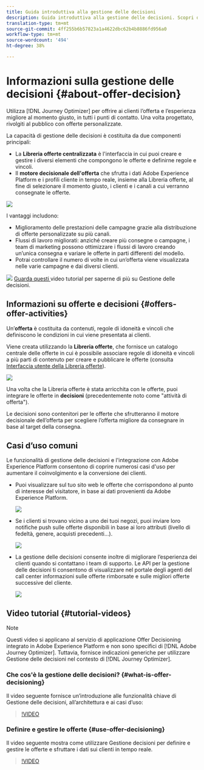 ```yaml
---
title: Guida introduttiva alla gestione delle decisioni
description: Guida introduttiva alla gestione delle decisioni. Scopri di più sulla sua architettura, le sue offerte e le sue decisioni, nonché i casi d’uso comuni che consente di eseguire.
translation-type: tm+mt
source-git-commit: 4ff255b6b57823a1a4622dbc62b4b8886fd956a0
workflow-type: tm+mt
source-wordcount: '494'
ht-degree: 38%

---
```



# Informazioni sulla gestione delle decisioni {#about-offer-decision}

Utilizza [!DNL Journey Optimizer] per offrire ai clienti l’offerta e l’esperienza migliore al momento giusto, in tutti i punti di contatto. Una volta progettato, rivolgiti al pubblico con offerte personalizzate.

La capacità di gestione delle decisioni è costituita da due componenti principali:

* La **Libreria offerte centralizzata** è l&#39;interfaccia in cui puoi creare e gestire i diversi elementi che compongono le offerte e definirne regole e vincoli.
* Il **motore decisionale dell&#39;offerta** che sfrutta i dati Adobe Experience Platform e i profili cliente in tempo reale, insieme alla Libreria offerte, al fine di selezionare il momento giusto, i clienti e i canali a cui verranno consegnate le offerte.

![](../assets/architecture.png)

I vantaggi includono:

* Miglioramento delle prestazioni delle campagne grazie alla distribuzione di offerte personalizzate su più canali.
* Flussi di lavoro migliorati: anziché creare più consegne o campagne, i team di marketing possono ottimizzare i flussi di lavoro creando un’unica consegna e variare le offerte in parti differenti del modello.
* Potrai controllare il numero di volte in cui un’offerta viene visualizzata nelle varie campagne e dai diversi clienti.

![](../assets/do-not-localize/how-to-video.png) [Guarda questi ](#tutorial-videos) video tutorial per saperne di più su Gestione delle decisioni.

## Informazioni su offerte e decisioni {#offers-offer-activities}

Un’**offerta** è costituita da contenuti, regole di idoneità e vincoli che definiscono le condizioni in cui viene presentata ai clienti.

Viene creata utilizzando la **Libreria offerte**, che fornisce un catalogo centrale delle offerte in cui è possibile associare regole di idoneità e vincoli a più parti di contenuto per creare e pubblicare le offerte (consulta [Interfaccia utente della Libreria offerte](../get-started/user-interface.md)).

![](../assets/offer_structure.png)

Una volta che la Libreria offerte è stata arricchita con le offerte, puoi integrare le offerte in **decisioni** (precedentemente noto come &quot;attività di offerta&quot;).

Le decisioni sono contenitori per le offerte che sfrutteranno il motore decisionale dell’offerta per scegliere l’offerta migliore da consegnare in base al target della consegna.

## Casi d’uso comuni

Le funzionalità di gestione delle decisioni e l&#39;integrazione con Adobe Experience Platform consentono di coprire numerosi casi d&#39;uso per aumentare il coinvolgimento e la conversione dei clienti.

* Puoi visualizzare sul tuo sito web le offerte che corrispondono al punto di interesse del visitatore, in base ai dati provenienti da Adobe Experience Platform.

   ![](../assets/website.png)

* Se i clienti si trovano vicino a uno dei tuoi negozi, puoi inviare loro notifiche push sulle offerte disponibili in base ai loro attributi (livello di fedeltà, genere, acquisti precedenti...).

   ![](../assets/push_sample.png)

* La gestione delle decisioni consente inoltre di migliorare l’esperienza dei clienti quando si contattano i team di supporto. Le API per la gestione delle decisioni ti consentono di visualizzare nel portale degli agenti del call center informazioni sulle offerte rimborsate e sulle migliori offerte successive del cliente.

   ![](../assets/call-center.png)

## Video tutorial {#tutorial-videos}

>[!NOTE]
>
>Questi video si applicano al servizio di applicazione Offer Decisioning integrato in Adobe Experience Platform e non sono specifici di [!DNL Adobe Journey Optimizer]. Tuttavia, fornisce indicazioni generiche per utilizzare Gestione delle decisioni nel contesto di [!DNL Journey Optimizer].

### Che cos&#39;è la gestione delle decisioni? {#what-is-offer-decisioning}

Il video seguente fornisce un’introduzione alle funzionalità chiave di Gestione delle decisioni, all’architettura e ai casi d’uso:

>[!VIDEO](https://video.tv.adobe.com/v/326961?quality=12&learn=on)

### Definire e gestire le offerte {#use-offer-decisioning}

Il video seguente mostra come utilizzare Gestione decisioni per definire e gestire le offerte e sfruttare i dati sui clienti in tempo reale.

>[!VIDEO](https://video.tv.adobe.com/v/326841?quality=12&learn=on)
